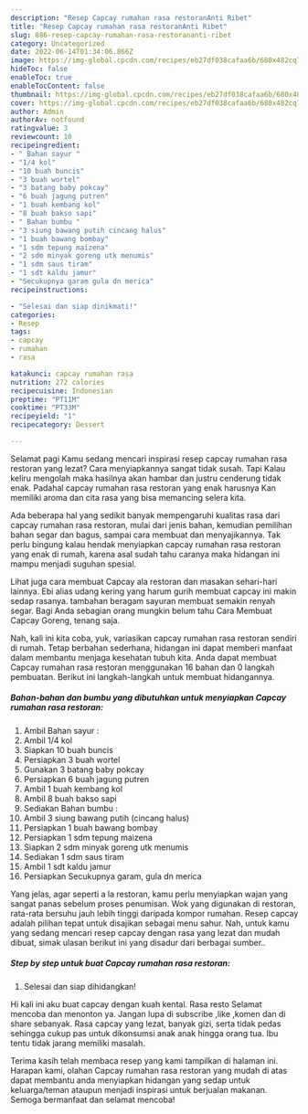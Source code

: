 ```yaml
---
description: "Resep Capcay rumahan rasa restoranAnti Ribet"
title: "Resep Capcay rumahan rasa restoranAnti Ribet"
slug: 886-resep-capcay-rumahan-rasa-restorananti-ribet
category: Uncategorized
date: 2022-06-14T01:34:06.866Z
image: https://img-global.cpcdn.com/recipes/eb27df038cafaa6b/680x482cq70/capcay-rumahan-rasa-restoran-foto-resep-utama.jpg
hideToc: false
enableToc: true
enableTocContent: false
thumbnail: https://img-global.cpcdn.com/recipes/eb27df038cafaa6b/680x482cq70/capcay-rumahan-rasa-restoran-foto-resep-utama.jpg
cover: https://img-global.cpcdn.com/recipes/eb27df038cafaa6b/680x482cq70/capcay-rumahan-rasa-restoran-foto-resep-utama.jpg
author: Admin
authorAv: notfound
ratingvalue: 3
reviewcount: 10
recipeingredient:
- " Bahan sayur "
- "1/4 kol"
- "10 buah buncis"
- "3 buah wortel"
- "3 batang baby pokcay"
- "6 buah jagung putren"
- "1 buah kembang kol"
- "8 buah bakso sapi"
- " Bahan bumbu "
- "3 siung bawang putih cincang halus"
- "1 buah bawang bombay"
- "1 sdm tepung maizena"
- "2 sdm minyak goreng utk menumis"
- "1 sdm saus tiram"
- "1 sdt kaldu jamur"
- "Secukupnya garam gula dn merica"
recipeinstructions:

- "Selesai dan siap dinikmati!"
categories:
- Resep
tags:
- capcay
- rumahan
- rasa

katakunci: capcay rumahan rasa 
nutrition: 272 calories
recipecuisine: Indonesian
preptime: "PT11M"
cooktime: "PT33M"
recipeyield: "1"
recipecategory: Dessert

---
```



Selamat pagi Kamu sedang mencari inspirasi resep capcay rumahan rasa restoran yang lezat? Cara menyiapkannya sangat tidak susah. Tapi Kalau keliru mengolah maka hasilnya akan hambar dan justru cenderung tidak enak. Padahal capcay rumahan rasa restoran yang enak harusnya Kan memiliki aroma dan cita rasa yang bisa memancing selera kita.


Ada beberapa hal yang sedikit banyak mempengaruhi kualitas rasa dari capcay rumahan rasa restoran, mulai dari jenis bahan, kemudian pemilihan bahan segar dan bagus, sampai cara membuat dan menyajikannya. Tak perlu bingung kalau hendak menyiapkan capcay rumahan rasa restoran yang enak di rumah, karena asal sudah tahu caranya maka hidangan ini mampu menjadi suguhan spesial.

Lihat juga cara membuat Capcay ala restoran dan masakan sehari-hari lainnya. Ebi alias udang kering yang harum gurih membuat capcay ini makin sedap rasanya. tambahan beragam sayuran membuat semakin renyah segar. Bagi Anda sebagian orang mungkin belum tahu Cara Membuat Capcay Goreng, tenang saja.


Nah, kali ini kita coba, yuk, variasikan capcay rumahan rasa restoran sendiri di rumah. Tetap berbahan sederhana, hidangan ini dapat memberi manfaat dalam membantu menjaga kesehatan tubuh kita. Anda dapat membuat Capcay rumahan rasa restoran menggunakan 16 bahan dan 0 langkah pembuatan. Berikut ini langkah-langkah untuk membuat hidangannya.

<!--inarticleads1-->

##### Bahan-bahan dan bumbu yang dibutuhkan untuk menyiapkan Capcay rumahan rasa restoran:

1. Ambil  Bahan sayur :
1. Ambil 1/4 kol
1. Siapkan 10 buah buncis
1. Persiapkan 3 buah wortel
1. Gunakan 3 batang baby pokcay
1. Persiapkan 6 buah jagung putren
1. Ambil 1 buah kembang kol
1. Ambil 8 buah bakso sapi
1. Sediakan  Bahan bumbu :
1. Ambil 3 siung bawang putih (cincang halus)
1. Persiapkan 1 buah bawang bombay
1. Persiapkan 1 sdm tepung maizena
1. Siapkan 2 sdm minyak goreng utk menumis
1. Sediakan 1 sdm saus tiram
1. Ambil 1 sdt kaldu jamur
1. Persiapkan Secukupnya garam, gula dn merica


Yang jelas, agar seperti a la restoran, kamu perlu menyiapkan wajan yang sangat panas sebelum proses penumisan. Wok yang digunakan di restoran, rata-rata bersuhu jauh lebih tinggi daripada kompor rumahan. Resep capcay adalah pilihan tepat untuk disajikan sebagai menu sahur. Nah, untuk kamu yang sedang mencari resep capcay dengan rasa yang lezat dan mudah dibuat, simak ulasan berikut ini yang disadur dari berbagai sumber.. 

<!--inarticleads2-->

##### Step by step untuk buat Capcay rumahan rasa restoran:


1. Selesai dan siap dihidangkan!

Hi kali ini aku buat capcay dengan kuah kental. Rasa resto Selamat mencoba dan menonton ya. Jangan lupa di subscribe ,like ,komen dan di share sebanyak. Rasa capcay yang lezat, banyak gizi, serta tidak pedas sehingga cukup pas untuk dikonsumsi anak anak hingga orang tua. Ibu tentu tidak jarang memiliki masalah. 

Terima kasih telah membaca resep yang kami tampilkan di halaman ini. Harapan kami, olahan Capcay rumahan rasa restoran yang mudah di atas dapat membantu anda menyiapkan hidangan yang sedap untuk keluarga/teman ataupun menjadi inspirasi untuk berjualan makanan. Semoga bermanfaat dan selamat mencoba!
